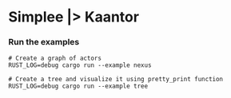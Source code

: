 # Simplee |> Kaantor


### Run the examples

```bsh
# Create a graph of actors
RUST_LOG=debug cargo run --example nexus

# Create a tree and visualize it using pretty_print function
RUST_LOG=debug cargo run --example tree
```